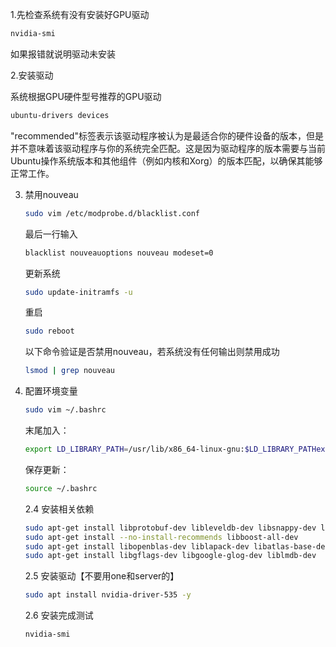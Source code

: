 1.先检查系统有没有安装好GPU驱动

```sh
nvidia-smi
```

如果报错就说明驱动未安装

2.安装驱动

系统根据GPU硬件型号推荐的GPU驱动

```sh
ubuntu-drivers devices
```

"recommended"标签表示该驱动程序被认为是最适合你的硬件设备的版本，但是并不意味着该驱动程序与你的系统完全匹配。这是因为驱动程序的版本需要与当前Ubuntu操作系统版本和其他组件（例如内核和Xorg）的版本匹配，以确保其能够正常工作。

3. 禁用nouveau

   ```sh
   sudo vim /etc/modprobe.d/blacklist.conf
   ```

   最后一行输入

   ```sh
   blacklist nouveauoptions nouveau modeset=0
   ```

   更新系统

   ```sh
   sudo update-initramfs -u
   ```

   重启

   ```sh
   sudo reboot
   ```

   以下命令验证是否禁用nouveau，若系统没有任何输出则禁用成功

   ```sh
   lsmod | grep nouveau
   ```

4. 配置环境变量

   ```sh
   sudo vim ~/.bashrc
   ```

   末尾加入：

   ```sh
   export LD_LIBRARY_PATH=/usr/lib/x86_64-linux-gnu:$LD_LIBRARY_PATHexport LD_LIBRARY_PATH=/lib/x86_64-linux-gnu:$LD_LIBRARY_PATH
   ```

   保存更新：

   ```sh
   source ~/.bashrc
   ```

   2.4 安装相关依赖

   ```sh
   sudo apt-get install libprotobuf-dev libleveldb-dev libsnappy-dev libopencv-dev libhdf5-serial-dev protobuf-compiler
   sudo apt-get install --no-install-recommends libboost-all-dev
   sudo apt-get install libopenblas-dev liblapack-dev libatlas-base-dev
   sudo apt-get install libgflags-dev libgoogle-glog-dev liblmdb-dev
   ```

   2.5 安装驱动【不要用one和server的】

   ```sh
   sudo apt install nvidia-driver-535 -y
   ```

   2.6 安装完成测试

   ```sh
   nvidia-smi
   ```

   